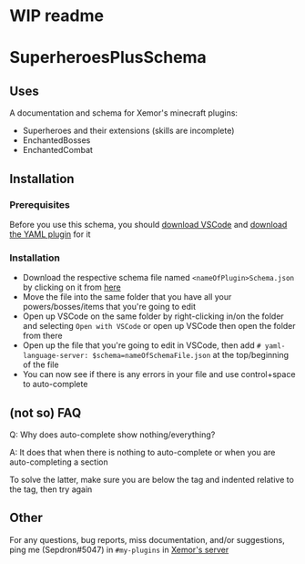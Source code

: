 # WIP readme
# SuperheroesPlusSchema

## Uses
A documentation and schema for Xemor's minecraft plugins:
* Superheroes and their extensions (skills are incomplete)
* EnchantedBosses
* EnchantedCombat

## Installation
### Prerequisites
Before you use this schema, you should [download VSCode](https://code.visualstudio.com/) and [download the YAML plugin](https://marketplace.visualstudio.com/items?itemName=redhat.vscode-yaml) for it
### Installation
* Download the respective schema file named `<nameOfPlugin>Schema.json` by clicking on it from [here](https://github.com/Septillihedron/SuperheroesPlusSchema/releases/tag/v1.1.0)
* Move the file into the same folder that you have all your powers/bosses/items that you're going to edit
* Open up VSCode on the same folder by right-clicking in/on the folder and selecting `Open with VSCode` or open up VSCode then open the folder from there
* Open up the file that you're going to edit in VSCode, then add `# yaml-language-server: $schema=nameOfSchemaFile.json` at the top/beginning of the file
* You can now see if there is any errors in your file and use control+space to auto-complete

## (not so) FAQ
Q: Why does auto-complete show nothing/everything?

A: It does that when there is nothing to auto-complete or when you are auto-completing a section

To solve the latter, make sure you are below the tag and indented relative to the tag, then try again

## Other
For any questions, bug reports, miss documentation, and/or suggestions, ping me (Sepdron#5047) in `#my-plugins` in [Xemor's server](https://discord.gg/d7XA8nr)

